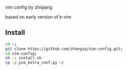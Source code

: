 vim config by zhiqiang

based on early version of k-vim

## Install 

```sh 
cd ~;
git clone https://github.com/zhangzq/vim-config.git;
cd vim-config;
sh -x install.sh
cp ./.ycm_extra_conf.py ~/
```


